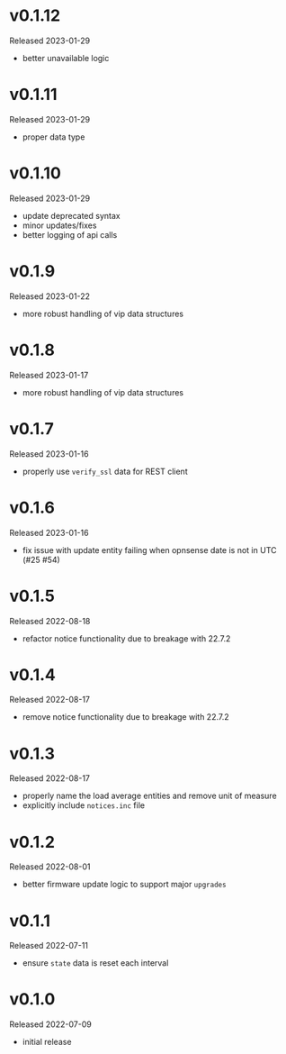 # v0.1.12

Released 2023-01-29

- better unavailable logic

# v0.1.11

Released 2023-01-29

- proper data type

# v0.1.10

Released 2023-01-29

- update deprecated syntax
- minor updates/fixes
- better logging of api calls

# v0.1.9

Released 2023-01-22

- more robust handling of vip data structures

# v0.1.8

Released 2023-01-17

- more robust handling of vip data structures


# v0.1.7

Released 2023-01-16

- properly use `verify_ssl` data for REST client

# v0.1.6

Released 2023-01-16

- fix issue with update entity failing when opnsense date is not in UTC (#25 #54)

# v0.1.5

Released 2022-08-18

- refactor notice functionality due to breakage with 22.7.2

# v0.1.4

Released 2022-08-17

- remove notice functionality due to breakage with 22.7.2

# v0.1.3

Released 2022-08-17

- properly name the load average entities and remove unit of measure
- explicitly include `notices.inc` file

# v0.1.2

Released 2022-08-01

- better firmware update logic to support major `upgrades`

# v0.1.1

Released 2022-07-11

- ensure `state` data is reset each interval

# v0.1.0

Released 2022-07-09

- initial release
